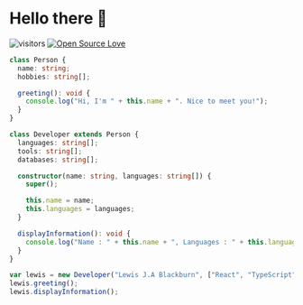 # Hello there 👋

![visitors](https://visitor-badge.laobi.icu/badge?page_id=lewisblackburn)
[![Open Source Love](https://badges.frapsoft.com/os/v1/open-source.svg?v=102)](https://github.com/ellerbrock/open-source-badge/)

```ts
class Person {
  name: string;
  hobbies: string[];

  greeting(): void {
    console.log("Hi, I'm " + this.name + ". Nice to meet you!");
  }
}

class Developer extends Person {
  languages: string[];
  tools: string[];
  databases: string[];

  constructor(name: string, languages: string[]) {
    super();

    this.name = name;
    this.languages = languages;
  }

  displayInformation(): void {
    console.log("Name : " + this.name + ", Languages : " + this.languages);
  }
}

var lewis = new Developer("Lewis J.A Blackburn", ["React", "TypeScript"]);
lewis.greeting();
lewis.displayInformation();
```
